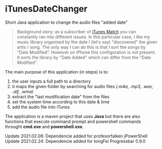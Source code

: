 # iTunesDateChanger
Short Java application to change the audio files "added date"

> Background story: as a subscriber of [iTunes Match](https://support.apple.com/en-us/HT204146) you can constantly ran into different issues. In this particular case, I like my music library organised by the date I (let's say) "discovered" the given artis / song. The only way I can do this is that I sort the songs by "Date Modified". However on iPhone this configuration is not present. It sorts the library by "Date Added" which can differ from the "Date Modified". 

The main purpose of this application (in steps) is to:
 1. the user inputs a full path to a directory
 2. it maps the given folder by searching for audio files _(.m4a, .mp3, .wav, .aif, .wma)_
 3. extract the "last modification date" from the files
 4. set the system time according to this date & time
 5. add the audio file into iTunes

The application is a maven project that uses **Java** but there are also functions that execute command prompt and powershell commands throught **cmd.exe** and **powershell.exe**.

Update 2021.02.06: Dependencie added for profesorfalken jPowerShell 
Update 2021.02.24: Dependencie added for tongFei Progressbar 0.9.0
